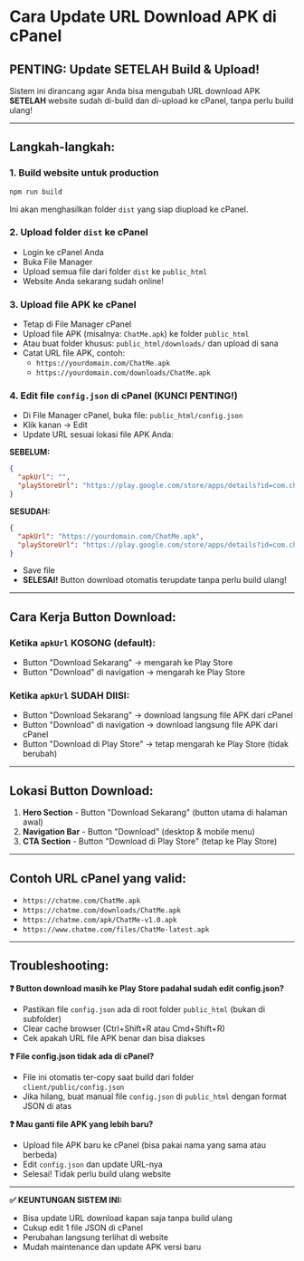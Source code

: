 # Cara Update URL Download APK di cPanel

## PENTING: Update SETELAH Build & Upload!

Sistem ini dirancang agar Anda bisa mengubah URL download APK **SETELAH** website sudah di-build dan di-upload ke cPanel, tanpa perlu build ulang!

---

## Langkah-langkah:

### 1. Build website untuk production
```bash
npm run build
```
Ini akan menghasilkan folder `dist` yang siap diupload ke cPanel.

### 2. Upload folder `dist` ke cPanel
- Login ke cPanel Anda
- Buka File Manager
- Upload semua file dari folder `dist` ke `public_html`
- Website Anda sekarang sudah online!

### 3. Upload file APK ke cPanel
- Tetap di File Manager cPanel
- Upload file APK (misalnya: `ChatMe.apk`) ke folder `public_html`
- Atau buat folder khusus: `public_html/downloads/` dan upload di sana
- Catat URL file APK, contoh:
  - `https://yourdomain.com/ChatMe.apk`
  - `https://yourdomain.com/downloads/ChatMe.apk`

### 4. Edit file `config.json` di cPanel (KUNCI PENTING!)
- Di File Manager cPanel, buka file: `public_html/config.json`
- Klik kanan → Edit
- Update URL sesuai lokasi file APK Anda:

**SEBELUM:**
```json
{
  "apkUrl": "",
  "playStoreUrl": "https://play.google.com/store/apps/details?id=com.chatme1.app"
}
```

**SESUDAH:**
```json
{
  "apkUrl": "https://yourdomain.com/ChatMe.apk",
  "playStoreUrl": "https://play.google.com/store/apps/details?id=com.chatme1.app"
}
```

- Save file
- **SELESAI!** Button download otomatis terupdate tanpa perlu build ulang!

---

## Cara Kerja Button Download:

### Ketika `apkUrl` KOSONG (default):
- Button "Download Sekarang" → mengarah ke Play Store
- Button "Download" di navigation → mengarah ke Play Store

### Ketika `apkUrl` SUDAH DIISI:
- Button "Download Sekarang" → download langsung file APK dari cPanel
- Button "Download" di navigation → download langsung file APK dari cPanel
- Button "Download di Play Store" → tetap mengarah ke Play Store (tidak berubah)

---

## Lokasi Button Download:
1. **Hero Section** - Button "Download Sekarang" (button utama di halaman awal)
2. **Navigation Bar** - Button "Download" (desktop & mobile menu)
3. **CTA Section** - Button "Download di Play Store" (tetap ke Play Store)

---

## Contoh URL cPanel yang valid:
- `https://chatme.com/ChatMe.apk`
- `https://chatme.com/downloads/ChatMe.apk`
- `https://chatme.com/apk/ChatMe-v1.0.apk`
- `https://www.chatme.com/files/ChatMe-latest.apk`

---

## Troubleshooting:

**❓ Button download masih ke Play Store padahal sudah edit config.json?**
- Pastikan file `config.json` ada di root folder `public_html` (bukan di subfolder)
- Clear cache browser (Ctrl+Shift+R atau Cmd+Shift+R)
- Cek apakah URL file APK benar dan bisa diakses

**❓ File config.json tidak ada di cPanel?**
- File ini otomatis ter-copy saat build dari folder `client/public/config.json`
- Jika hilang, buat manual file `config.json` di `public_html` dengan format JSON di atas

**❓ Mau ganti file APK yang lebih baru?**
- Upload file APK baru ke cPanel (bisa pakai nama yang sama atau berbeda)
- Edit `config.json` dan update URL-nya
- Selesai! Tidak perlu build ulang website

---

**✅ KEUNTUNGAN SISTEM INI:**
- Bisa update URL download kapan saja tanpa build ulang
- Cukup edit 1 file JSON di cPanel
- Perubahan langsung terlihat di website
- Mudah maintenance dan update APK versi baru
